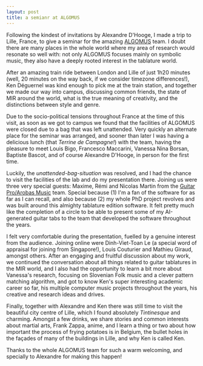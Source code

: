 ```yaml
---
layout: post
title: a semianr at ALGOMUS
---
```


Following the kindest of invitations by Alexandre D'Hooge, I made a trip to Lille, France, to give a seminar for the amazing [ALGOMUS](http://algomus.fr/) team. I doubt there are many places in the whole world where my area of research would resonate so well with: not only ALGOMUS focuses mainly on symbolic music, they also have a deeply rooted interest in the tablature world.

After an amazing train ride between London and Lille of just 1h20 minutes (well, 20 minutes on the way back, if we consider timezone differences!), Ken Déguernel was kind enough to pick me at the train station, and together we made our way into campus, discussing common friends, the state of MIR around the world, what is the true meaning of creativity, and the distinctions between style and genre.

Due to the socio-political tensions throughout France at the time of this visit, as soon as we got to campus we found that the facilities of ALGOMUS were closed due to a bag that was left unattended. Very quickly an alternate place for the seminar was arranged, and sooner than later I was having a delicious lunch (that *Terrine de Campagne!*) with the team, having the pleasure to meet Louis Bigo, Francesco Maccarini, Vanessa Nina Borsan, Baptiste Bascot, and of course Alexandre D'Hooge, in person for the first time.

Luckily, the *unattended-bag-situation* was resolved, and I had the chance to visit the facilities of the lab and do my presentation there. Joining us were three very special guests: Maxime, Rémi and Nicolas Martin from the [Guitar Pro/Arobas Music](https://www.guitar-pro.com/) team. Special because (1) I'm a fan of the software for as far as I can recall, and also because (2) my whole PhD project revolves and was built around this almighty tablature edition software. It felt pretty much like the completion of a circle to be able to present some of my AI-generated guitar tabs to the team that developed the software throughout the years.

I felt very comfortable during the presentation, fuelled by a genuine interest from the audience. Joining online were Dinh-Viet-Toan Le (a special word of appraisal for joining from Singapore!), Louis Couturier and Mathieu Giraud, amongst others. After an engaging and fruitful discussion about my work, we continued the conversation about all things related to guitar tablatures in the MIR world, and I also had the opportunity to learn a bit more about Vanessa's research, focusing on Slovenian Folk music and a clever pattern matching algorithm, and got to know Ken's super interesting academic career so far, his multiple computer music projects throughout the years, his creative and research ideas and drives.

Finally, together with Alexandre and Ken there was still time to visit the beautiful city centre of Lille, which I found absolutely *Tintinesque* and charming. Amongst a few drinks, we share stories and common interests about martial arts, Frank Zappa, anime, and I learn a thing or two about how important the process of frying potatoes is in Belgium, the bullet holes in the façades of many of the buildings in Lille, and why Ken is called Ken.

Thanks to the whole ALGOMUS team for such a warm welcoming, and specially to Alexandre for making this happen!
